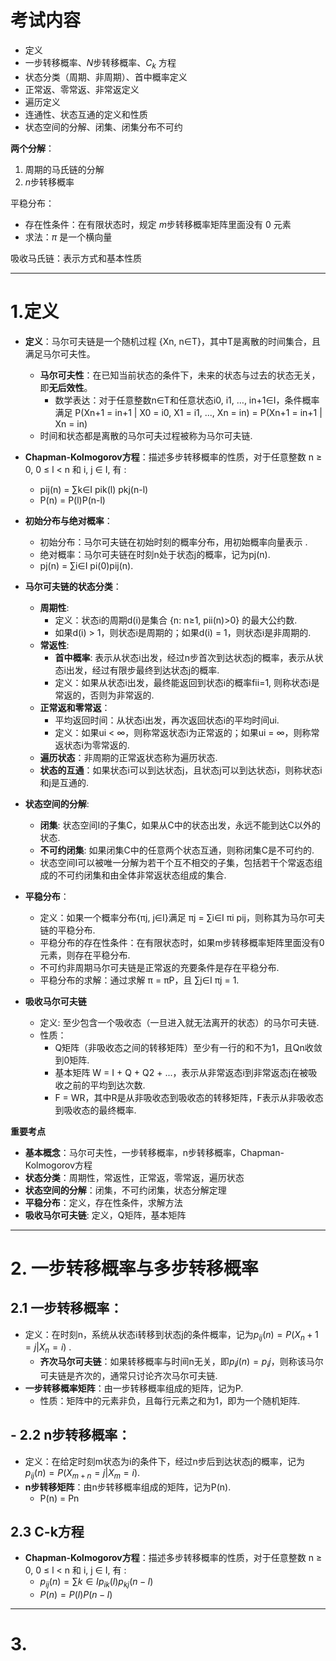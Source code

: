 
# 考试内容

- 定义  
- 一步转移概率、$N$步转移概率、$C_k$ 方程  
- 状态分类（周期、非周期）、首中概率定义  
- 正常返、零常返、非常返定义  
- 遍历定义  
- 连通性、状态互通的定义和性质  
- 状态空间的分解、闭集、闭集分布不可约  

**两个分解**：  
1. 周期的马氏链的分解  
2. $n$步转移概率  

平稳分布：  
- 存在性条件：在有限状态时，规定 $m$步转移概率矩阵里面没有 $0$ 元素  
- 求法：$π$ 是一个横向量  

吸收马氏链：表示方式和基本性质  

----

# 1.定义

- **定义**：马尔可夫链是一个随机过程 {Xn, n∈T}，其中T是离散的时间集合，且满足马尔可夫性。
    - **马尔可夫性**：在已知当前状态的条件下，未来的状态与过去的状态无关，即**无后效性**。
        - 数学表达：对于任意整数n∈T和任意状态i0, i1, …, in+1∈I，条件概率满足 P(Xn+1 = in+1 | X0 = i0, X1 = i1, ..., Xn = in) = P(Xn+1 = in+1 | Xn = in)
    - 时间和状态都是离散的马尔可夫过程被称为马尔可夫链.












- **Chapman-Kolmogorov方程**：描述多步转移概率的性质，对于任意整数 n ≥ 0, 0 ≤ l < n 和 i, j ∈ I, 有 :
    - pij(n) = ∑k∈I pik(l) pkj(n-l)
    - P(n) = P(l)P(n-l)
- **初始分布与绝对概率**：
    - 初始分布：马尔可夫链在初始时刻的概率分布，用初始概率向量表示 .
    - 绝对概率：马尔可夫链在时刻n处于状态j的概率，记为pj(n).
    - pj(n) = ∑i∈I pi(0)pij(n).
- **马尔可夫链的状态分类**：
    - **周期性**:
        - 定义：状态i的周期d(i)是集合 {n: n≥1, pii(n)>0} 的最大公约数.
        - 如果d(i) > 1，则状态i是周期的；如果d(i) = 1，则状态i是非周期的.
    - **常返性**:
        - **首中概率**: 表示从状态i出发，经过n步首次到达状态j的概率，表示从状态i出发，经过有限步最终到达状态j的概率.
        - 定义：如果从状态i出发，最终能返回到状态i的概率fii=1, 则称状态i是常返的，否则为非常返的.
    - **正常返和零常返**：
        - 平均返回时间：从状态i出发，再次返回状态i的平均时间ui.
        - 定义：如果ui < ∞，则称常返状态i为正常返的；如果ui = ∞，则称常返状态i为零常返的.
    - **遍历状态**：非周期的正常返状态称为遍历状态.
    - **状态的互通**：如果状态i可以到达状态j，且状态j可以到达状态i，则称状态i和j是互通的.
- **状态空间的分解**:
    - **闭集**: 状态空间I的子集C，如果从C中的状态出发，永远不能到达C以外的状态.
    - **不可约闭集**: 如果闭集C中的任意两个状态互通，则称闭集C是不可约的.
    - 状态空间I可以被唯一分解为若干个互不相交的子集，包括若干个常返态组成的不可约闭集和由全体非常返状态组成的集合.
- **平稳分布**：
    - 定义：如果一个概率分布{πj, j∈I}满足 πj = ∑i∈I πi pij，则称其为马尔可夫链的平稳分布.
    - 平稳分布的存在性条件：在有限状态时，如果m步转移概率矩阵里面没有0元素，则存在平稳分布.
    - 不可约非周期马尔可夫链是正常返的充要条件是存在平稳分布.
    - 平稳分布的求解：通过求解 π = πP，且 ∑j∈I πj = 1.
- **吸收马尔可夫链**
    - 定义: 至少包含一个吸收态（一旦进入就无法离开的状态）的马尔可夫链.
    - 性质：
        - Q矩阵（非吸收态之间的转移矩阵）至少有一行的和不为1，且Qn收敛到0矩阵.
        - 基本矩阵 W = I + Q + Q2 + ...，表示从非常返态i到非常返态j在被吸收之前的平均到达次数.
        - F = WR，其中R是从非吸收态到吸收态的转移矩阵，F表示从非吸收态到吸收态的最终概率.

**重要考点**

- **基本概念**：马尔可夫性，一步转移概率，n步转移概率，Chapman-Kolmogorov方程
- **状态分类**：周期性，常返性，正常返，零常返，遍历状态
- **状态空间的分解**：闭集，不可约闭集，状态分解定理
- **平稳分布**：定义，存在性条件，求解方法
- **吸收马尔可夫链**: 定义，Q矩阵，基本矩阵


---

# 2. 一步转移概率与多步转移概率

## **2.1 一步转移概率**：

- 定义：在时刻n，系统从状态i转移到状态j的条件概率，记为$p_{ij}(n) = P(X_n+1 = j | X_n = i)$ .
    - **齐次马尔可夫链**：如果转移概率与时间n无关，即$p_ij(n) = p_ij$，则称该马尔可夫链是齐次的，通常只讨论齐次马尔可夫链.
- **一步转移概率矩阵**：由一步转移概率组成的矩阵，记为P.
    - 性质：矩阵中的元素非负，且每行元素之和为1，即为一个随机矩阵.

## - **2.2 n步转移概率**：
   
	
- 定义：在给定时刻m状态为i的条件下，经过n步后到达状态j的概率，记为$p_{ij}(n) = P(X_{m+n} = j | X_m = i)$.
- **n步转移矩阵**：由n步转移概率组成的矩阵，记为P(n).
     - P(n) = Pn

## 2.3 C-k方程

- **Chapman-Kolmogorov方程**：描述多步转移概率的性质，对于任意整数 n ≥ 0, 0 ≤ l < n 和 i, j ∈ I, 有 :
    - $p_{ij}(n) = ∑k∈I p_{ik}(l) p_{kj}(n-l)$
    - $P(n) = P(l)P(n-l)$

---

# 3. 